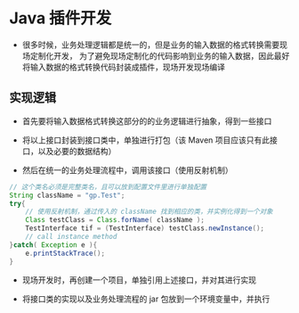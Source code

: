 # Java 插件开发

* 很多时候，业务处理逻辑都是统一的，但是业务的输入数据的格式转换需要现场定制化开发，
    为了避免现场定制化的代码影响到业务的输入数据，因此最好将输入数据的格式转换代码封装成插件，现场开发现场编译

## 实现逻辑

* 首先要将输入数据格式转换这部分的的业务逻辑进行抽象，得到一些接口

* 将以上接口封装到接口类中，单独进行打包（该 Maven 项目应该只有此接口，以及必要的数据结构）

* 然后在统一的业务处理流程中，调用该接口（使用反射机制）

```java
// 这个类名必须是完整类名，且可以放到配置文件里进行单独配置
String className = "gp.Test";
try{
    // 使用反射机制，通过传入的 className 找到相应的类，并实例化得到一个对象
    Class testClass = Class.forName( className );
    TestInterface tif = (TestInterface) testClass.newInstance();
    // call instance method
}catch( Exception e ){
    e.printStackTrace();
}
```

* 现场开发时，再创建一个项目，单独引用上述接口，并对其进行实现

* 将接口类的实现以及业务处理流程的 jar 包放到一个环境变量中，并执行

